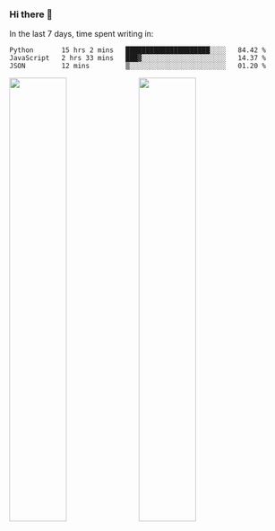 ### Hi there 👋

In the last 7 days, time spent writing in:

<!--START_SECTION:waka-->
```text
Python       15 hrs 2 mins   █████████████████████░░░░   84.42 % 
JavaScript   2 hrs 33 mins   ███▓░░░░░░░░░░░░░░░░░░░░░   14.37 % 
JSON         12 mins         ▒░░░░░░░░░░░░░░░░░░░░░░░░   01.20 % 
```
<!--END_SECTION:waka-->

<img src="https://wakatime.com/share/@jimtje/5d0c92de-08f8-4a72-8f2f-6a9693d1e318.svg" width=45% height=45%> <img src="https://wakatime.com/share/@jimtje/501498ae-bda5-4da7-a89d-b40bcdd5556d.svg" width=45% height=45%>
